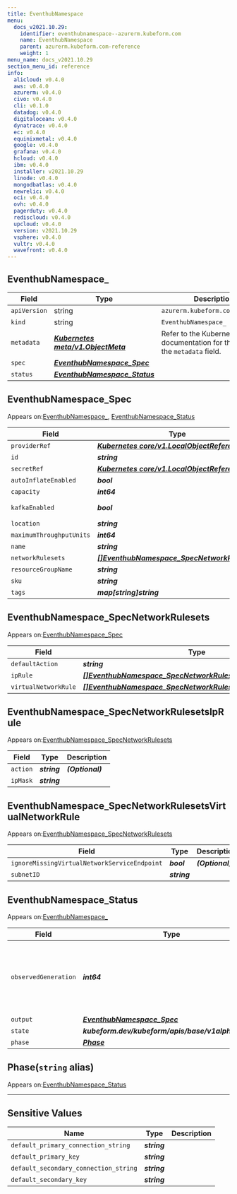 ```yaml
---
title: EventhubNamespace
menu:
  docs_v2021.10.29:
    identifier: eventhubnamespace--azurerm.kubeform.com
    name: EventhubNamespace
    parent: azurerm.kubeform.com-reference
    weight: 1
menu_name: docs_v2021.10.29
section_menu_id: reference
info:
  alicloud: v0.4.0
  aws: v0.4.0
  azurerm: v0.4.0
  civo: v0.4.0
  cli: v0.1.0
  datadog: v0.4.0
  digitalocean: v0.4.0
  dynatrace: v0.4.0
  ec: v0.4.0
  equinixmetal: v0.4.0
  google: v0.4.0
  grafana: v0.4.0
  hcloud: v0.4.0
  ibm: v0.4.0
  installer: v2021.10.29
  linode: v0.4.0
  mongodbatlas: v0.4.0
  newrelic: v0.4.0
  oci: v0.4.0
  ovh: v0.4.0
  pagerduty: v0.4.0
  rediscloud: v0.4.0
  upcloud: v0.4.0
  version: v2021.10.29
  vsphere: v0.4.0
  vultr: v0.4.0
  wavefront: v0.4.0
---
```


## EventhubNamespace_
| Field | Type | Description |
| ------ | ----- | ----------- |
| `apiVersion` | string | `azurerm.kubeform.com/v1alpha1` |
|    `kind` | string | `EventhubNamespace_` |
| `metadata` | ***[Kubernetes meta/v1.ObjectMeta](https://v1-18.docs.kubernetes.io/docs/reference/generated/kubernetes-api/v1.18/#objectmeta-v1-meta)***|Refer to the Kubernetes API documentation for the fields of the `metadata` field.|
| `spec` | ***[EventhubNamespace_Spec](#eventhubnamespace_spec)***||
| `status` | ***[EventhubNamespace_Status](#eventhubnamespace_status)***||
## EventhubNamespace_Spec

Appears on:[EventhubNamespace_](#eventhubnamespace_), [EventhubNamespace_Status](#eventhubnamespace_status)

| Field | Type | Description |
| ------ | ----- | ----------- |
| `providerRef` | ***[Kubernetes core/v1.LocalObjectReference](https://v1-18.docs.kubernetes.io/docs/reference/generated/kubernetes-api/v1.18/#localobjectreference-v1-core)***||
| `id` | ***string***||
| `secretRef` | ***[Kubernetes core/v1.LocalObjectReference](https://v1-18.docs.kubernetes.io/docs/reference/generated/kubernetes-api/v1.18/#localobjectreference-v1-core)***||
| `autoInflateEnabled` | ***bool***| ***(Optional)*** |
| `capacity` | ***int64***| ***(Optional)*** |
| `kafkaEnabled` | ***bool***| ***(Optional)*** Deprecated|
| `location` | ***string***||
| `maximumThroughputUnits` | ***int64***| ***(Optional)*** |
| `name` | ***string***||
| `networkRulesets` | ***[[]EventhubNamespace_SpecNetworkRulesets](#eventhubnamespace_specnetworkrulesets)***| ***(Optional)*** |
| `resourceGroupName` | ***string***||
| `sku` | ***string***||
| `tags` | ***map[string]string***| ***(Optional)*** |
## EventhubNamespace_SpecNetworkRulesets

Appears on:[EventhubNamespace_Spec](#eventhubnamespace_spec)

| Field | Type | Description |
| ------ | ----- | ----------- |
| `defaultAction` | ***string***||
| `ipRule` | ***[[]EventhubNamespace_SpecNetworkRulesetsIpRule](#eventhubnamespace_specnetworkrulesetsiprule)***| ***(Optional)*** |
| `virtualNetworkRule` | ***[[]EventhubNamespace_SpecNetworkRulesetsVirtualNetworkRule](#eventhubnamespace_specnetworkrulesetsvirtualnetworkrule)***| ***(Optional)*** |
## EventhubNamespace_SpecNetworkRulesetsIpRule

Appears on:[EventhubNamespace_SpecNetworkRulesets](#eventhubnamespace_specnetworkrulesets)

| Field | Type | Description |
| ------ | ----- | ----------- |
| `action` | ***string***| ***(Optional)*** |
| `ipMask` | ***string***||
## EventhubNamespace_SpecNetworkRulesetsVirtualNetworkRule

Appears on:[EventhubNamespace_SpecNetworkRulesets](#eventhubnamespace_specnetworkrulesets)

| Field | Type | Description |
| ------ | ----- | ----------- |
| `ignoreMissingVirtualNetworkServiceEndpoint` | ***bool***| ***(Optional)*** |
| `subnetID` | ***string***||
## EventhubNamespace_Status

Appears on:[EventhubNamespace_](#eventhubnamespace_)

| Field | Type | Description |
| ------ | ----- | ----------- |
| `observedGeneration` | ***int64***| ***(Optional)*** Resource generation, which is updated on mutation by the API Server.|
| `output` | ***[EventhubNamespace_Spec](#eventhubnamespace_spec)***| ***(Optional)*** |
| `state` | ***kubeform.dev/kubeform/apis/base/v1alpha1.State***| ***(Optional)*** |
| `phase` | ***[Phase](#phase)***| ***(Optional)*** |
## Phase(`string` alias)

Appears on:[EventhubNamespace_Status](#eventhubnamespace_status)

---
## Sensitive Values
| Name | Type | Description |
|------|------|-------------|
| `default_primary_connection_string` | ***string*** ||
| `default_primary_key` | ***string*** ||
| `default_secondary_connection_string` | ***string*** ||
| `default_secondary_key` | ***string*** ||
